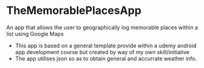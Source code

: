 # TheMemorablePlacesApp
An app that allows the user to geographically log memorable places within a list using Google Maps
* This app is based on a general template provide within a udemy android app development course but created by way of my own skill/initiative
* The app utilises json so as to obtain general and accurrate weather info.
